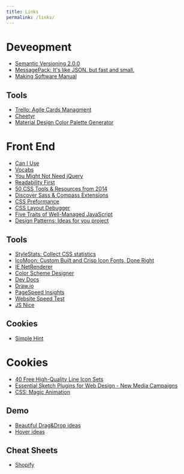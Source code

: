 ```yaml
---
title: Links
permalink: /links/
---
```


Deveopment
==========
- [Semantic Versioning 2.0.0](http://semver.org/)
- [MessagePack: It's like JSON. but fast and small.](http://msgpack.org/)
- [Making Software Manual](https://www.gov.uk/service-manual/making-software)

Tools
-----
- [Trello: Agile Cards Managment](https://trello.com/)
- [Cheetyr](http://www.cheetyr.com/)
- [Material Design Color Palette Generator](http://www.materialpalette.com/)


Front End
=========
- [Can I Use](http://caniuse.com)
- [Vocabs](http://apps.workflower.fi/vocabs/)
- [You Might Not Need jQuery](http://youmightnotneedjquery.com/)
- [Readability First](http://webdesign.tutsplus.com/articles/a-readability-first-approach-to-media-queries-and-layout--cms-19419)
- [50 CSS Tools & Resources from 2014](http://speckyboy.com/2014/12/11/50-css-tools-resources-2014/)
- [Discover Sass & Compass Extensions](http://www.sache.in)
- [CSS Preformance](http://csstriggers.com)
- [CSS Layout Debugger](https://gist.github.com/addyosmani/fd3999ea7fce242756b1)
- [Five Traits of Well-Managed JavaScript](http://www.ifwe.co/blog/posts/five-traits-of-well-managed-javascript/)
- [Design Patterns: Ideas for you project](http://codepen.io/patterns/)

Tools
-----
- [StyleStats: Collect CSS statistics](http://www.stylestats.org)
- [IcoMoon: Custom Built and Crisp Icon Fonts, Done Right](http://icomoon.io/app/)
- [IE NetRenderer](http://netrenderer.com/)
- [Color Scheme Designer](http://colorschemedesigner.com/)
- [Dev Docs](http://devdocs.io/)
- [Draw.io](https://www.draw.io/)
- [PageSpeed Insights](http://developers.google.com/speed/pagespeed/insights/)
- [Website Speed Test](http://tools.pingdom.com/fpt/)
- [JS Nice](http://jsnice.org/)

Cookies
-------

- [Simple Hint](http://catc.github.io/simple-hint/)


Cookies
=======
- [40 Free High-Quality Line Icon Sets](http://designinstruct.com/roundups/line-icons-free/)
- [Essential Sketch Plugins for Web Design - New Media Campaigns](http://www.newmediacampaigns.com/blog/essential-sketch-plugins-for-web-design)
- [CSS: Magic Animation](http://www.minimamente.com/example/magic_animations/)

Demo
----
- [Beautiful Drag&Drop ideas](http://tympanus.net/Development/DragDropInteractions/index.html)
- [Hover ideas](http://ianlunn.github.io/Hover/)


Cheat Sheets
-----
 - [Shopify](http://cheat.markdunkley.com)


<!-- Show favicons -->
<script src="//ajax.googleapis.com/ajax/libs/jquery/2.1.1/jquery.min.js"></script>
<script>
    $("a[href^='http']").each(function() {
        $(this).css({
            "background": "url(http://"+this.href.match(/:\/\/(.[^/]+)/)[1]+"/favicon.ico) left center no-repeat",
            "background-size": "1em 1em",
            "padding-left": "1.2em"
        });
    });
</script>
